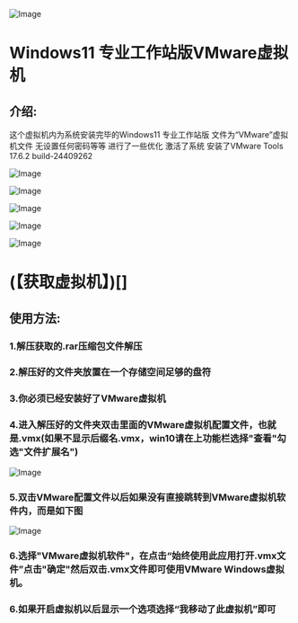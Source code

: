 ![Image](https://github.com/user-attachments/assets/b402023d-e32a-4925-aa9d-174a1a764eeb)

# Windows11 专业工作站版VMware虚拟机

## 介绍:
这个虚拟机内为系统安装完毕的Windows11 专业工作站版
文件为“VMware”虚拟机文件
无设置任何密码等等
进行了一些优化
激活了系统
安装了VMware Tools 17.6.2 build-24409262

![Image](https://github.com/user-attachments/assets/8394ee66-7a3a-4546-9703-bcf1cc302eab)

![Image](https://github.com/user-attachments/assets/1f399b51-299e-4e52-82cb-b31cb78fa527)

![Image](https://github.com/user-attachments/assets/6daa851e-77fc-4851-ac31-47412471ddd4)

![Image](https://github.com/user-attachments/assets/9833ef2e-24b4-4b6c-99ee-ce825ae7ddb3)

![Image](https://github.com/user-attachments/assets/0ef7122d-706f-4732-a6ab-d5b44527bf4b)

# (【获取虚拟机】)[]

## 使用方法:
### 1.解压获取的.rar压缩包文件解压
### 2.解压好的文件夹放置在一个存储空间足够的盘符
### 3.你必须已经安装好了VMware虚拟机
### 4.进入解压好的文件夹双击里面的VMware虚拟机配置文件，也就是.vmx(如果不显示后缀名.vmx，win10请在上功能栏选择"查看"勾选"文件扩展名")

![Image](https://github.com/user-attachments/assets/5743562d-849f-4bf7-baad-f37728932714)

### 5.双击VMware配置文件以后如果没有直接跳转到VMware虚拟机软件内，而是如下图

![Image](https://github.com/user-attachments/assets/9f418f71-746b-4d6a-be66-0810ffe1f727)

### 6.选择"VMware虚拟机软件"，在点击“始终使用此应用打开.vmx文件”点击"确定"然后双击.vmx文件即可使用VMware Windows虚拟机。
### 6.如果开启虚拟机以后显示一个选项选择“我移动了此虚拟机”即可